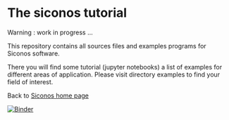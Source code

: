 # The siconos tutorial


Warning : work in progress ...

This repository contains all sources files and examples programs for Siconos software.


There you will find some tutorial (jupyter notebooks) 
a list of examples for different areas of application. Please visit directory examples to find your field of interest. 

Back to [Siconos home page](https://nonsmooth.gricad-pages.univ-grenoble-alpes.fr/siconos/index.html)



[![Binder](https://mybinder.org/badge.svg)](https://mybinder.org/v2/git/https%3A%2F%2Fgricad-gitlab.univ-grenoble-alpes.fr%2Fperignfr%2Fsiconos-tutorial.git/ff00c0affa3297b796471a404eea514cec9e8061)